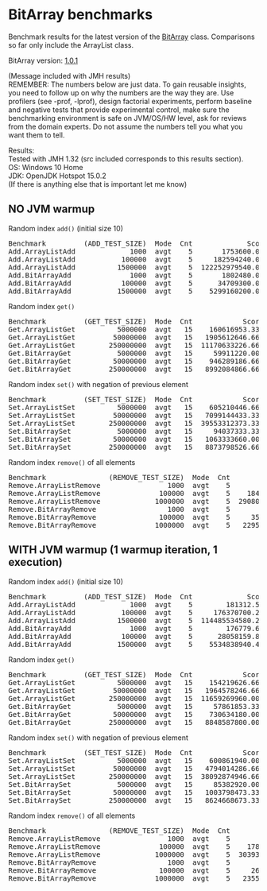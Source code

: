 # BitArray benchmarks
Benchmark results for the latest version of the [BitArray](https://github.com/Abductcows/java-bit-array) class. Comparisons so far only include the ArrayList<Boolean> class.

BitArray version: [1.0.1](https://github.com/Abductcows/java-bit-array/releases/tag/v1.0.1)

(Message included with JMH results)  
REMEMBER: The numbers below are just data. To gain reusable insights, you need to follow up on
why the numbers are the way they are. Use profilers (see -prof, -lprof), design factorial
experiments, perform baseline and negative tests that provide experimental control, make sure
the benchmarking environment is safe on JVM/OS/HW level, ask for reviews from the domain experts.
Do not assume the numbers tell you what you want them to tell.

Results:   
Tested with JMH 1.32 (src included corresponds to this results section).  
OS: Windows 10 Home  
JDK: OpenJDK Hotspot 15.0.2  
(If there is anything else that is important let me know)  
  

## NO JVM warmup

Random index `add()` (initial size 10)
<pre>
Benchmark         (ADD_TEST_SIZE)  Mode  Cnt             Score             Error  Units
Add.ArrayListAdd             1000  avgt    5       1753600.000 ±      712866.467  ns/op
Add.ArrayListAdd           100000  avgt    5     182594240.000 ±    11493545.589  ns/op
Add.ArrayListAdd          1500000  avgt    5  122252979540.000 ± 28608386866.697  ns/op
Add.BitArrayAdd              1000  avgt    5       1802480.000 ±      459975.769  ns/op
Add.BitArrayAdd            100000  avgt    5      34709300.000 ±     2200343.035  ns/op
Add.BitArrayAdd           1500000  avgt    5    5299160200.000 ±   171565866.779  ns/op
</pre>
  
Random index `get()`
<pre>
Benchmark         (GET_TEST_SIZE)  Mode  Cnt            Score            Error  Units
Get.ArrayListGet          5000000  avgt   15    160616953.333 ±   14001015.171  ns/op
Get.ArrayListGet         50000000  avgt   15   1905612646.667 ±  100799817.907  ns/op
Get.ArrayListGet        250000000  avgt   15  11170633226.667 ± 1557366661.489  ns/op
Get.BitArrayGet           5000000  avgt   15     59911220.000 ±     634701.094  ns/op
Get.BitArrayGet          50000000  avgt   15    946289186.667 ±  270223355.738  ns/op
Get.BitArrayGet         250000000  avgt   15   8992084866.667 ±  724290733.784  ns/op
</pre>
  
Random index `set()` with negation of previous element
<pre>
Benchmark         (SET_TEST_SIZE)  Mode  Cnt            Score            Error  Units
Set.ArrayListSet          5000000  avgt   15    605210446.667 ±   71854235.559  ns/op
Set.ArrayListSet         50000000  avgt   15   7099144433.333 ±  403505309.060  ns/op
Set.ArrayListSet        250000000  avgt   15  39553312373.333 ± 1830106839.510  ns/op
Set.BitArraySet           5000000  avgt   15     94037333.333 ±    1463357.049  ns/op
Set.BitArraySet          50000000  avgt   15   1063333660.000 ±   40603563.839  ns/op
Set.BitArraySet         250000000  avgt   15   8873798526.667 ±   76510782.555  ns/op
</pre>

Random index `remove()` of all elements
<pre>
Benchmark               (REMOVE_TEST_SIZE)  Mode  Cnt            Score            Error  Units
Remove.ArrayListRemove                1000  avgt    5       481640.000 ±     838427.762  ns/op
Remove.ArrayListRemove              100000  avgt    5    184570700.000 ±    3988406.727  ns/op
Remove.ArrayListRemove             1000000  avgt    5  29080169499.800 ± 6646909241.029  ns/op
Remove.BitArrayRemove                 1000  avgt    5       646840.000 ±     412944.409  ns/op
Remove.BitArrayRemove               100000  avgt    5     35386080.200 ±    2515204.122  ns/op
Remove.BitArrayRemove              1000000  avgt    5   2295145679.800 ±   28725521.024  ns/op
</pre>

## WITH JVM warmup (1 warmup iteration, 1 execution)
  
Random index `add()` (initial size 10)
<pre>
Benchmark         (ADD_TEST_SIZE)  Mode  Cnt             Score             Error  Units
Add.ArrayListAdd             1000  avgt    5        181312.583 ±       55026.533  ns/op
Add.ArrayListAdd           100000  avgt    5     176370700.200 ±     4237978.727  ns/op
Add.ArrayListAdd          1500000  avgt    5  114485534580.200 ± 30819558546.621  ns/op
Add.BitArrayAdd              1000  avgt    5        176779.600 ±      130184.516  ns/op
Add.BitArrayAdd            100000  avgt    5      28058159.800 ±     1138979.871  ns/op
Add.BitArrayAdd           1500000  avgt    5    5534838940.400 ±   144473047.224  ns/op
</pre>
    
Random index `get()`
<pre>
Benchmark         (GET_TEST_SIZE)  Mode  Cnt            Score            Error  Units
Get.ArrayListGet          5000000  avgt   15    154219626.667 ±   10450705.384  ns/op
Get.ArrayListGet         50000000  avgt   15   1964578246.667 ±  248254205.739  ns/op
Get.ArrayListGet        250000000  avgt   15  11659269960.000 ± 3947954199.811  ns/op
Get.BitArrayGet           5000000  avgt   15     57861853.333 ±    2490168.220  ns/op
Get.BitArrayGet          50000000  avgt   15    730634180.000 ±   39620530.197  ns/op
Get.BitArrayGet         250000000  avgt   15   8848587800.000 ±  287880758.626  ns/op
</pre>
  
Random index `set()` with negation of previous element
<pre>
Benchmark         (SET_TEST_SIZE)  Mode  Cnt            Score            Error  Units
Set.ArrayListSet          5000000  avgt   15    600861940.000 ±   57843007.975  ns/op
Set.ArrayListSet         50000000  avgt   15   4794014286.667 ±  265542024.876  ns/op
Set.ArrayListSet        250000000  avgt   15  38092874946.667 ± 1420715928.985  ns/op
Set.BitArraySet           5000000  avgt   15     85382920.000 ±     769557.363  ns/op
Set.BitArraySet          50000000  avgt   15   1003798473.333 ±   28599449.251  ns/op
Set.BitArraySet         250000000  avgt   15   8624668673.333 ±   27363471.190  ns/op
</pre>

Random index `remove()` of all elements
<pre>
Benchmark               (REMOVE_TEST_SIZE)  Mode  Cnt            Score            Error  Units
Remove.ArrayListRemove                1000  avgt    5       162520.000 ±     271912.915  ns/op
Remove.ArrayListRemove              100000  avgt    5    178706260.000 ±   19063020.729  ns/op
Remove.ArrayListRemove             1000000  avgt    5  30393170620.000 ± 8098330872.082  ns/op
Remove.BitArrayRemove                 1000  avgt    5       196420.000 ±     184579.925  ns/op
Remove.BitArrayRemove               100000  avgt    5     26267860.000 ±    1760295.846  ns/op
Remove.BitArrayRemove              1000000  avgt    5   2355821960.000 ±  260728699.192  ns/op
</pre>


